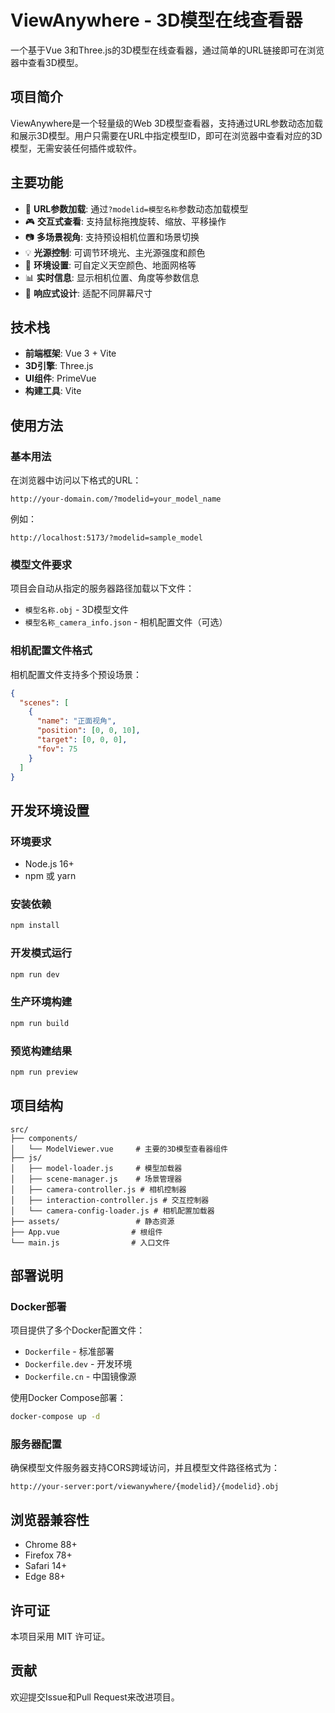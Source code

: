 # ViewAnywhere - 3D模型在线查看器

一个基于Vue 3和Three.js的3D模型在线查看器，通过简单的URL链接即可在浏览器中查看3D模型。

## 项目简介

ViewAnywhere是一个轻量级的Web 3D模型查看器，支持通过URL参数动态加载和展示3D模型。用户只需要在URL中指定模型ID，即可在浏览器中查看对应的3D模型，无需安装任何插件或软件。

## 主要功能

- 🎯 **URL参数加载**: 通过`?modelid=模型名称`参数动态加载模型
- 🎮 **交互式查看**: 支持鼠标拖拽旋转、缩放、平移操作
- 📷 **多场景视角**: 支持预设相机位置和场景切换
- 💡 **光源控制**: 可调节环境光、主光源强度和颜色
- 🌈 **环境设置**: 可自定义天空颜色、地面网格等
- 📊 **实时信息**: 显示相机位置、角度等参数信息
- 📱 **响应式设计**: 适配不同屏幕尺寸

## 技术栈

- **前端框架**: Vue 3 + Vite
- **3D引擎**: Three.js
- **UI组件**: PrimeVue
- **构建工具**: Vite

## 使用方法

### 基本用法

在浏览器中访问以下格式的URL：

```
http://your-domain.com/?modelid=your_model_name
```

例如：
```
http://localhost:5173/?modelid=sample_model
```

### 模型文件要求

项目会自动从指定的服务器路径加载以下文件：
- `模型名称.obj` - 3D模型文件
- `模型名称_camera_info.json` - 相机配置文件（可选）

### 相机配置文件格式

相机配置文件支持多个预设场景：

```json
{
  "scenes": [
    {
      "name": "正面视角",
      "position": [0, 0, 10],
      "target": [0, 0, 0],
      "fov": 75
    }
  ]
}
```

## 开发环境设置

### 环境要求

- Node.js 16+
- npm 或 yarn

### 安装依赖

```sh
npm install
```

### 开发模式运行

```sh
npm run dev
```

### 生产环境构建

```sh
npm run build
```

### 预览构建结果

```sh
npm run preview
```

## 项目结构

```
src/
├── components/
│   └── ModelViewer.vue     # 主要的3D模型查看器组件
├── js/
│   ├── model-loader.js     # 模型加载器
│   ├── scene-manager.js    # 场景管理器
│   ├── camera-controller.js # 相机控制器
│   ├── interaction-controller.js # 交互控制器
│   └── camera-config-loader.js # 相机配置加载器
├── assets/                 # 静态资源
├── App.vue                # 根组件
└── main.js                # 入口文件
```

## 部署说明

### Docker部署

项目提供了多个Docker配置文件：

- `Dockerfile` - 标准部署
- `Dockerfile.dev` - 开发环境
- `Dockerfile.cn` - 中国镜像源

使用Docker Compose部署：

```sh
docker-compose up -d
```

### 服务器配置

确保模型文件服务器支持CORS跨域访问，并且模型文件路径格式为：
```
http://your-server:port/viewanywhere/{modelid}/{modelid}.obj
```

## 浏览器兼容性

- Chrome 88+
- Firefox 78+
- Safari 14+
- Edge 88+

## 许可证

本项目采用 MIT 许可证。

## 贡献

欢迎提交Issue和Pull Request来改进项目。
